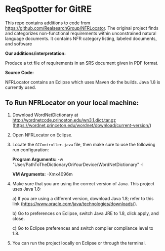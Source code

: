 ReqSpotter for GitRE
==========
This repo contains additions to code from https://github.com/RealsearchGroup/NFRLocator. 
The original project finds and categorizes non-functional requirements within unconstrained natural language documents. It contains NFR category listing, labeled documents, and software

**Our additions/interpretation:**

Produce a txt file of requirements in an SRS document given in PDF format. 

**Source Code:**

NFRLocator contains an Eclipse which uses Maven do the builds.  Java 1.8 is currently used.

## To Run NFRLocator on your local machine: ##

1. Download WordNetDictionary at http://wordnetcode.princeton.edu/wn3.1.dict.tar.gz (https://wordnet.princeton.edu/wordnet/download/current-version/)
2. Open NFRLocator on Eclipse. 
3. Locate the `GCController.java` file, then make sure to use the following run configuration:

    **Program Arguments:** -w "User/PathToTheDictionaryOnYourDevice/WordNetDictionary" -l
    
    **VM Arguments:** -Xmx4096m  
4. Make sure that you are using the correct version of Java. This project uses Java 1.8:
    
    a) If you are using a different version, download Java 1.8; refer to this link (https://www.oracle.com/java/technologies/downloads/).
    
    b) Go to preferences on Eclipse, switch Java JRE to 1.8, click apply, and close.
    
    c) Go to Eclipse preferences and switch compiler compliance level to 1.8.
5. You can run the project locally on Eclipse or through the terminal.
